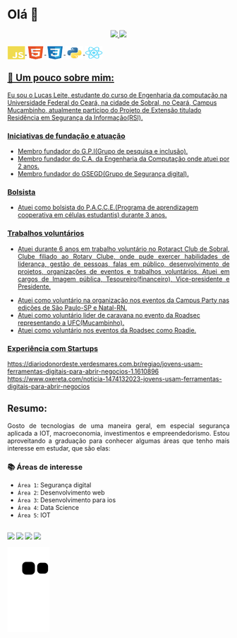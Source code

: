 # Olá  👋

<div align="center">
  <a href="https://github.com/Lucas-Leite">
  <img height="149em" src="https://github-readme-stats.vercel.app/api?username=Lucas-Leite&show_icons=true&theme=dark&include_all_commits=true&count_private=true"/>
  <img height="149em" src="https://github-readme-stats.vercel.app/api/top-langs/?username=Lucas-Leite&layout=compact&langs_count=7&theme=dark"/>
</div>
  
<div style="display: inline_block"><br>
  <img align="center" alt="Rafa-Js" height="30" width="40" src="https://raw.githubusercontent.com/devicons/devicon/master/icons/javascript/javascript-plain.svg">
  <img align="center" alt="Rafa-HTML" height="30" width="40" src="https://raw.githubusercontent.com/devicons/devicon/master/icons/html5/html5-original.svg">
  <img align="center" alt="Rafa-CSS" height="30" width="40" src="https://raw.githubusercontent.com/devicons/devicon/master/icons/css3/css3-original.svg">
  <img align="center" alt="Rafa-Python" height="30" width="40" src="https://raw.githubusercontent.com/devicons/devicon/master/icons/python/python-original.svg">
  <img align="center" alt="Rafa-React" height="30" width="40" src="https://raw.githubusercontent.com/devicons/devicon/master/icons/react/react-original.svg">
</div>
 

## 👤 Um pouco sobre mim:

Eu sou o Lucas Leite, estudante do curso de Engenharia da computação na Universidade Federal do Ceará, na cidade de Sobral, no Ceará, Campus Mucambinho, atualmente participo do Projeto de Extensão titulado Residência em Segurança da Informação(RSI).

### Iniciativas de fundação e atuação
- Membro fundador do G.P.I(Grupo de pesquisa e inclusão).
- Membro fundador do C.A. da Engenharia da Computação onde atuei por 2 anos.
- Membro fundador do GSEGD(Grupo de Segurança digital).

### Bolsista 
-  Atuei como bolsista do P.A.C.C.E.(Programa de aprendizagem cooperativa em células estudantis) durante 3 anos.

### Trabalhos voluntários  
- <p align="justify"> Atuei durante 6 anos em trabalho voluntário no Rotaract Club de Sobral, Clube filiado ao Rotary Clube, onde pude exercer habilidades de liderança, gestão de pessoas, falas em público, desenvolvimento de projetos, organizações de eventos e trabalhos voluntários. Atuei em cargos de Imagem pública, Tesoureiro(financeiro), Vice-presidente e Presidente.</p>
- Atuei como voluntário na organização nos eventos da Campus Party nas edições de São Paulo-SP e Natal-RN.
- Atuei como voluntário lider de caravana no evento da Roadsec representando a UFC(Mucambinho).
- Atuei como voluntário nos eventos da Roadsec como Roadie.

### Experiência com Startups

https://diariodonordeste.verdesmares.com.br/regiao/jovens-usam-ferramentas-digitais-para-abrir-negocios-1.1610896
https://www.oxereta.com/noticia-1474132023-jovens-usam-ferramentas-digitais-para-abrir-negocios

## Resumo:

<p align="justify">Gosto de tecnologias de uma maneira geral, em especial segurança aplicada a IOT, macroeconomia, investimentos e empreendedorismo. Estou aproveitando a graduação para conhecer algumas áreas que tenho mais interesse em estudar, que são elas:</p>

### 📚 Áreas de interesse

- `Área 1`: Segurança digital
- `Área 2`: Desenvolvimento web
- `Área 3`: Desenvolvimento para ios
- `Área 4`: Data Science
- `Área 5`: IOT



<br>  
<div> 
  <a href="" target="_blank"><img src="https://img.shields.io/badge/YouTube-FF0000?style=for-the-badge&logo=youtube&logoColor=white" target="_blank"></a>
  <a href="https://instagram.com/lucas_nathanael" target="_blank"><img src="https://img.shields.io/badge/-Instagram-%23E4405F?style=for-the-badge&logo=instagram&logoColor=white" target="_blank"></a>
  <a href = "mailto:lucasleite.engenharia@gmail.com"><img src="https://img.shields.io/badge/-Gmail-%23333?style=for-the-badge&logo=gmail&logoColor=white" target="_blank"></a>
  <a href="" target="_blank"><img src="https://img.shields.io/badge/-LinkedIn-%230077B5?style=for-the-badge&logo=linkedin&logoColor=white" target="_blank"></a> 
 
  ![Snake animation](https://github.com/Lucas-Leite/Lucas-Leite/blob/output/github-contribution-grid-snake.svg)
 
</div>

